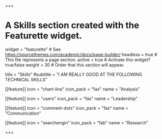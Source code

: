 +++
# A Skills section created with the Featurette widget.
widget = "featurette"  # See https://sourcethemes.com/academic/docs/page-builder/
headless = true  # This file represents a page section.
active = true  # Activate this widget? true/false
weight = 30  # Order that this section will appear.

title = "Skills"
#subtitle = "I AM REALLY GOOD AT THE FOLLOWING TECHNICAL SKILLS"

[[feature]]
  icon = "chart-line"
  icon_pack = "fas"
  name = "Analysis"
  
  
[[feature]]
  icon = "users"
  icon_pack = "fas"
  name = "Leadership"
  
  
[[feature]]
  icon = "comment-dots"
  icon_pack = "fas"
  name = "Communication"
  
[[feature]]
  icon = "searchengin"
  icon_pack = "fab"
  name = "Research"

+++
